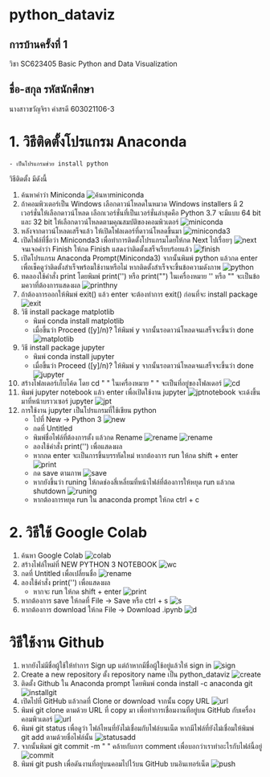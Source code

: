 # python_dataviz
## การบ้านครั้งที่ 1
วิชา SC623405 Basic Python and Data Visualization
## ชื่อ-สกุล รหัสนักศึกษา
นางสาวขวัญจิรา คำสรดี 603021106-3
# 1. วิธีติดตั้งโปรแกรม Anaconda 
    - เป็นโปรแกรมช่วย install python
วิธีติดตั้ง มีดังนี้

1. ค้นหาคำว่า Miniconda 
![ค้นหาminiconda](image1.jpg)
2. ถ้าคอมพิวเตอร์เป็น Windows เลือกดาวน์โหลดในหมวด Windows installers มี 2 เวอร์ชั่นให้เลือกดาวน์โหลด เลือกเวอร์ชั่นที่เป็นเวอร์ชั่นล่าสุดคือ Python 3.7 จะมีแบบ 64 bit และ 32 bit ให้เลือกดาวน์โหลดตามคุณสมบัติของคอมพิวเตอร์
![miniconda](image2.jpg)
3. หลังจากดาวน์โหลดเสร็จแล้ว ให้เปิดโฟลเดอร์ที่ดาวน์โหลดขึ้นมา 
![miniconda3](image3.jpg)
4. เปิดไฟล์ที่ชื่อว่า Miniconda3 เพื่อทำการติดตั้งโปรแกรมโดยให้กด Next ไปเรื่อยๆ 
![next](image4.jpg)
จนเจอคำว่า Finish ให้กด Finish แสดงว่าติดตั้งเสร็จเรียบร้อยแล้ว
![finish](image5.jpg)
5. เปิดโปรแกรม Anaconda Prompt(Miniconda3) จากนั้นพิมพ์ python แล้วกด enter เพื่อเช็คดูว่าติดตั้งสำเร็จพร้อมใช้งานหรือไม่ หากติดตั้งสำเร็จจะขึ้นข้อความดังภาพ
![python](image6.jpg)
6. ทดลองใช้คำสั่ง print โดยพิมพ์ print('') หรือ print("") ในเครื่องหมาย '' หรือ "" จะเป็นข้อมควาที่ต้องการแสดงผล
![printhny](image7.jpg)
7. ถ้าต้องการออกให้พิมพ์ exit() แล้ว enter จะต้องทำการ exit() ก่อนที่จะ install package
![exit](image8.jpg)
8. วิธี install package matplotlib
    - พิมพ์ conda install matplotlib
    - เมื่อขึ้นว่า Proceed ([y]/n)? ให้พิมพ์ y จากนั้นรอดาวน์โหลดจนเสร็จจะขึ้นว่า done
![matplotlib](image9.jpg)
9. วิธี install package jupyter
    - พิมพ์ conda install jupyter
    - เมื่อขึ้นว่า Proceed ([y]/n)? ให้พิมพ์ y จากนั้นรอดาวน์โหลดจนเสร็จจะขึ้นว่า done
![jupyter](image10.jpg)
10. สร้างโฟลเดอร์เก็บโค้ด โดย cd " " ในเครื่องหมาย " " จะเป็นที่อยู่ของโฟลเดอร์ 
![cd](image11.jpg)
11. พิมพ์ jupyter notebook แล้ว enter เพื่อเปิดใช้งาน jupyter
![jptnotebook](image12.jpg)
จะเด้งขึ้นมาที่หน้าบราวเซอร์ jupyter
![jpt](image13.jpg)
12. การใช้งาน jupyter เป็นโปรแกรมที่ใช้เขียน python
    - ไปที่ New -> Python 3
![new](image14.jpg)
    - กดที่ Untitled
    - พิมพ์ชื่อไฟล์ที่ต้องการตั้ง แล้วกด Rename
![rename](image15.jpg)
![rename](image16.jpg)
    - ลองใช้คำสั่ง print('') เพื่อแสดงผล
    - หากกด enter จะเป็นการขึ้นบรรทัดใหม่ หากต้องการ run ให้กด shift + enter
![print](image17.jpg)
    - กด save ตามภาพ
![save](image18.jpg)
    - หากยังขึ้นว่า runing ให้กดช่องสี่เหลี่ยมที่หน้าไฟล์ที่ต้องการให้หยุด run แล้วกด shutdown
![runing](image19.jpg)
    - หากต้องการหยุด run ใน anaconda prompt ให้กด ctrl + c

# 2. วิธีใช้ Google Colab
1. ค้นหา Google Colab
![colab](image20.jpg)
2. สร้างไฟล์ใหม่ที่ NEW PYTHON 3 NOTEBOOK
![wc](image21.jpg)
3. กดที่ Untitled เพื่อเปลี่ยนชื่อ
![rename](image22.jpg)
4. ลองใช้คำสั่ง print('') เพื่อแสดงผล
    - หากจะ run ให้กด shift + enter
![print](image23.jpg)
5. หากต้องการ save ให้กดที่ File -> Save หรือ ctrl + s
![s](image24.jpg)
6. หากต้องการ download ให้กด File -> Download .ipynb
![d](image25.jpg)

# วิธีใช้งาน Github
1. หากยังไม่มีชื่อผู้ใช้ให้ทำการ Sign up แต่ถ้าหากมีชื่อผู้ใช้อยู่แล้วให้ sign in
![sign](image26.jpg)
2. Create a new repository ตั้ง repository name เป็น python_dataviz
![create](image27.jpg)
3. ติดตั้ง Github ใน Anaconda prompt โดยพิมพ์ conda install -c anaconda git
![installgit](image28.jpg)
4. เปิดไปที่ GitHub แล้วกดที่ Clone or download จากนั้น copy URL
![url](image29.jpg)
5. พิมพ์ git clone ตามด้วย URL ที่ copy มา เพื่อทำการเชื่อมงานที่อยู่บน GitHub กับเครื่องคอมพิวเตอร์
![url](image30.jpg)
6. พิมพ์ git status เพื่อดูว่า ไฟล์ไหนที่ยังไม่เชื่อมกับไฟล์บนเน็ต หากมีไฟล์ที่ยังไม่เชื่อมให้พิมพ์ git add ตามด้วยชื่อไฟล์นั้น
![statusadd](image31.jpg)
7. จากนั้นพิมพ์ git commit -m " " คล้ายกับการ comment เพื่อบอกว่าเราทำอะไรกับไฟล์นี้อยู่  
![commit](image32.jpg)
8. พิมพ์ git push เพื่อดันงานที่อยู่บนคอมไปไว้บน GitHub บนอินเทอร์เน็ต
![push](image33.jpg)
